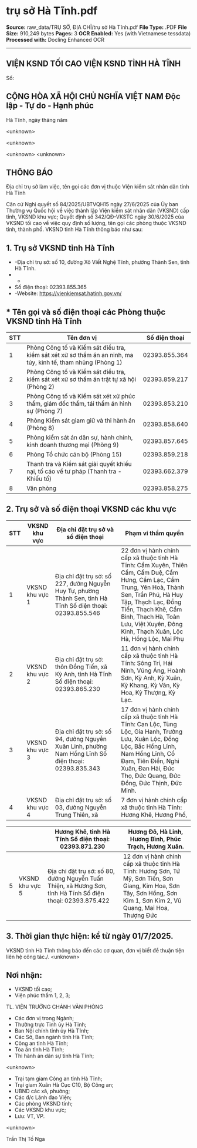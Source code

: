 # trụ sở Hà Tĩnh.pdf

**Source:** raw_data/TRỤ SỞ, ĐỊA CHỈ/trụ sở Hà Tĩnh.pdf
**File Type:** .PDF
**File Size:** 910,249 bytes
**Pages:** 3
**OCR Enabled:** Yes (with Vietnamese tessdata)
**Processed with:** Docling Enhanced OCR

---

## VIỆN KSND TỐI CAO VIỆN KSND TỈNH HÀ TĨNH

Số:

## CỘNG HÒA XÃ HỘI CHỦ NGHĨA VIỆT NAM Độc lập - Tự do - Hạnh phúc

Hà Tĩnh, ngày      tháng     năm

&lt;unknown&gt;

&lt;unknown&gt;

&lt;unknown&gt; &lt;unknown&gt;

## THÔNG BÁO

Địa chỉ trụ sở làm việc, tên gọi các đơn vị thuộc Viện kiểm sát nhân dân tỉnh Hà Tĩnh

Căn cứ Nghị quyết số 84/2025/UBTVQH15 ngày 27/6/2025 của Ủy ban Thường vụ Quốc hội về việc thành lập Viện kiểm sát nhân dân (VKSND) cấp tỉnh,  VKSND  khu  vực;  Quyết  định  số  342/QĐ-VKSTC  ngày  30/6/2025  của VKSND tối cao về việc quy định số lượng, tên gọi các phòng thuộc VKSND tỉnh, thành phố. VKSND tỉnh Hà Tĩnh thông báo như sau:

## 1. Trụ sở VKSND tỉnh Hà Tĩnh

- -Địa chỉ trụ sở: số 10, đường Xô Viết Nghệ Tĩnh, phường Thành Sen, tỉnh Hà Tĩnh.
- -
- Số điện thoại: 02393.855.365
- -Website: https://vienkiemsat.hatinh.gov.vn/

## * Tên gọi và số điện thoại các Phòng thuộc VKSND tỉnh Hà Tĩnh

|   STT | Tên đơn vị                                                                                                    | Số điện thoại   |
|-------|---------------------------------------------------------------------------------------------------------------|-----------------|
|     1 | Phòng Công tố và Kiểm sát điều tra, kiểm sát xét xử sơ thẩm án an ninh, ma túy, kinh tế, tham nhũng (Phòng 1) | 02393.855.364   |
|     2 | Phòng Công tố và Kiểm sát điều tra, kiểm sát xét xử sơ thẩm án trật tự xã hội (Phòng 2)                       | 02393.859.217   |
|     3 | Phòng Công tố và Kiểm sát xét xử phúc thẩm, giám đốc thẩm, tái thẩm án hình sự (Phòng 7)                      | 02393.853.210   |
|     4 | Phòng Kiểm sát giam giữ và thi hành án (Phòng 8)                                                              | 02393.858.640   |
|     5 | Phòng kiểm sát án dân sự, hành chính, kinh doanh thương mại (Phòng 9)                                         | 02393.857.645   |
|     6 | Phòng Tổ chức cán bộ (Phòng 15)                                                                               | 02393.859.218   |
|     7 | Thanh tra và Kiểm sát giải quyết khiếu nại, tố cáo về tư pháp (Thanh tra - Khiếu tố)                          | 02393.662.379   |
|     8 | Văn phòng                                                                                                     | 02393.858.275   |

## 2. Trụ sở và số điện thoại VKSND các khu vực

|   STT | VKSND khu vực   | Địa chỉ đặt trụ sở và số điện thoại                                                                          | Phạm vi thẩm quyền                                                                                                                                                                                                                                                                 |
|-------|-----------------|--------------------------------------------------------------------------------------------------------------|------------------------------------------------------------------------------------------------------------------------------------------------------------------------------------------------------------------------------------------------------------------------------------|
|     1 | VKSND khu vực 1 | Địa chỉ đặt trụ sở: số 227, đường Nguyễn Huy Tự, phường Thành Sen, tỉnh Hà Tĩnh Số điện thoại: 02393.855.546 | 22 đơn vị hành chính cấp xã thuộc tỉnh Hà Tĩnh: Cẩm Xuyên, Thiên Cầm, Cẩm Duệ, Cẩm Hưng, Cẩm Lạc, Cẩm Trung, Yên Hoà, Thành Sen, Trần Phú, Hà Huy Tập, Thạch Lạc, Đồng Tiến, Thạch Khê, Cẩm Bình, Thạch Hà, Toàn Lưu, Việt Xuyên, Đông Kinh, Thạch Xuân, Lộc Hà, Hồng Lộc, Mai Phụ |
|     2 | VKSND khu vực 2 | Địa chỉ đặt trụ sở: thôn Đồng Tiến, xã Kỳ Anh, tỉnh Hà Tĩnh Số điện thoại: 02393.865.230                     | 11 đơn vị hành chính cấp xã thuộc tỉnh Hà Tĩnh: Sông Trí, Hải Ninh, Vũng Áng, Hoành Sơn, Kỳ Anh, Kỳ Xuân, Kỳ Khang, Kỳ Văn, Kỳ Hoa, Kỳ Thượng, Kỳ Lạc.                                                                                                                             |
|     3 | VKSND khu vực 3 | Địa chỉ đặt trụ sở: số 94, đường Nguyễn Xuân Linh, phường Nam Hồng Lĩnh Số điện thoại: 02393.835.343         | 17 đơn vị hành chính cấp xã thuộc tỉnh Hà Tĩnh: Can Lộc, Tùng Lộc, Gia Hanh, Trường Lưu, Xuân Lộc, Đồng Lộc, Bắc Hồng Lĩnh, Nam Hồng Lĩnh, Cổ Đạm, Tiên Điền, Nghi Xuân, Đan Hải, Đức Thọ, Đức Quang, Đức Đồng, Đức Thịnh, Đức Minh.                                               |
|     4 | VKSND khu vực 4 | Địa chỉ đặt trụ sở: số 03, đường Nguyễn Trung Thiên, xã                                                      | 7 đơn vị hành chính cấp xã thuộc tỉnh Hà Tĩnh: Hương Khê, Hương Phố,                                                                                                                                                                                                               |

|    |                 | Hương Khê, tỉnh Hà Tĩnh Số điện thoại: 02393.871.230                                                        | Hương Đô, Hà Linh, Hương Bình, Phúc Trạch, Hương Xuân.                                                                                                                 |
|----|-----------------|-------------------------------------------------------------------------------------------------------------|------------------------------------------------------------------------------------------------------------------------------------------------------------------------|
|  5 | VKSND khu vực 5 | Địa chỉ đặt trụ sở: số 80, đường Nguyễn Tuấn Thiện, xã Hương Sơn, tỉnh Hà Tĩnh Số điện thoại: 02393.875.422 | 12 đơn vị hành chính cấp xã thuộc tỉnh Hà Tĩnh: Hương Sơn, Tứ Mỹ, Sơn Tiến, Sơn Giang, Kim Hoa, Sơn Tây, Sơn Hồng, Sơn Kim 1, Sơn Kim 2, Vũ Quang, Mai Hoa, Thượng Đức |

## 3. Thời gian thực hiện: kể từ ngày 01/7/2025.

VKSND tỉnh Hà Tĩnh thông báo đến các cơ quan, đơn vị biết để thuận tiện liên hệ công tác./. &lt;unknown&gt;

## Nơi nhận:

- VKSND tối cao;
- Viện phúc thẩm 1, 2, 3;

TL. VIỆN TRƯỞNG CHÁNH VĂN PHÒNG

- Các đơn vị trong Ngành;
- Thường trực Tỉnh ủy Hà Tĩnh;
- Ban Nội chính tỉnh ủy Hà Tĩnh;
- Các Sở, Ban ngành tỉnh Hà Tĩnh;
- Công an tỉnh Hà Tĩnh;
- Tòa án tỉnh Hà Tĩnh;
- Thi hành án dân sự tỉnh Hà Tĩnh;

&lt;unknown&gt;

- Trại tạm giam Công an tỉnh Hà Tĩnh;
- Trại giam Xuân Hà Cục C10, Bộ Công an;
- UBND các xã, phường;
- Các đ/c Lãnh đạo Viện;
- Các phòng VKSND tỉnh;
- Các VKSND khu vực;
- Lưu: VT, VP.

&lt;unknown&gt;

Trần Thị Tố Nga
